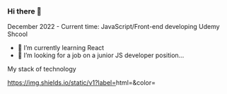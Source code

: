 ### Hi there 👋

December 2022 - Current time: JavaScript/Front-end developing Udemy Shcool

- 🌱 I’m currently learning React
- 👯 I’m looking for a job on a junior JS developer position...
 
 My stack of technology
 
 https://img.shields.io/static/v1?label=<LABEL>html=<MESSAGE>&color=<COLOR>
 
<!--
**Elpaso5701/Elpaso5701** is a ✨ _special_ ✨ repository because its `README.md` (this file) appears on your GitHub profile.

Here are some ideas to get you started:

- 🔭 I’m currently working on ...

- 👯 I’m looking to collaborate on ...
- 🤔 I’m looking for help with ...
- 💬 Ask me about ...
- 📫 How to reach me: ...
- 😄 Pronouns: ...
- ⚡ Fun fact: ...
-->

